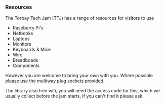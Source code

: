 ### Resources

The Torbay Tech Jam (TTJ) has a range of resources for visitors to use

* Raspberry Pi's
* Netbooks
* Laptops
* Monitors 
* Keyboards & Mice
* Wire
* Breadboads
* Components 

However you are welcome to bring your own with you.  Where possible please use the multiway plug sockets provided.

The library also free wifi,  you will need the access code for this, which we usually collect before the jam starts,  If you can't find it please ask. 

